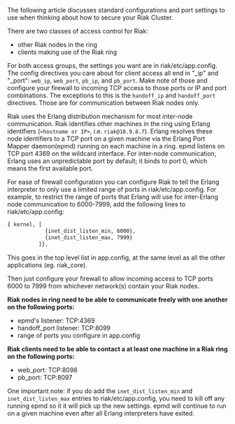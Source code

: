 The following article discusses standard configurations and port settings to use
when thinking about how to secure your Riak Cluster.

There are two classes of access control for Riak:

- other Riak nodes in the ring
- clients making use of the Riak ring

For both access groups, the settings you want are in riak/etc/app.config.  The
config directives you care about for client access all end in "_ip" and "_port":
`web_ip`, `web_port`, `pb_ip`, and `pb_port`.  Make note of those and configure
your firewall to incoming TCP access to those ports or IP and port combinations.
 The exceptions to this is the `handoff_ip` and `handoff_port` directives. 
Those are for communication between Riak nodes only.

Riak uses the Erlang distribution mechanism for most inter-node communication. 
Riak identifies other machines in the ring using Erlang identifiers (`<hostname
or IP>`, i.e. `riak@10.9.8.7`).  Erlang resolves these node identifiers to a TCP
port on a given machine via the Erlang Port Mapper daemon(epmd) running on each
machine in a ring.  epmd listens on TCP port 4369 on the wildcard interface. For
inter-node communication, Erlang uses an unpredictable port by default; it binds
to port 0, which means the first available port.

For ease of firewall configuration you can configure Riak to tell the Erlang
interpreter to only use a limited range of ports in riak/etc/app.config.  For
example, to restrict the range of ports that Erlang will use for inter-Erlang
node communication to 6000-7999, add the following lines to riak/etc/app.config:


```bash
{ kernel, [
            {inet_dist_listen_min, 6000},
            {inet_dist_listen_max, 7999}
          ]},
```


This goes in the top level list in app.config, at the same level as all the
other applications (eg. riak_core).


Then just configure your firewall to allow incoming access to TCP ports 6000 to
7999 from whichever network(s) contain your Riak nodes.

**Riak nodes in ring need to be able to communicate freely with one another on
the following ports:**

- epmd's listener: TCP:4369
- handoff_port listener: TCP:8099
- range of ports you configure in app.config


**Riak clients need to be able to contact a at least one machine in a Riak ring
on the following ports:**

- web_port: TCP:8098
- pb_port: TCP:8097

One important note: if you do add the `inet_dist_listen_min` and
`inet_dist_listen_max` entries to riak/etc/app.config, you need to kill off any
running epmd so it it will pick up the new settings.  epmd will continue to run
on a given machine even after all Erlang interpreters have exited.
